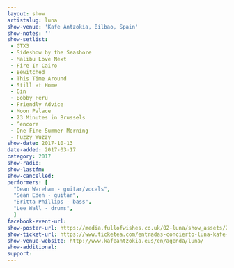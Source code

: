 ```yaml
---
layout: show
artistslug: luna
show-venue: 'Kafe Antzokia, Bilbao, Spain'
show-notes: ''
show-setlist:
 - GTX3
 - Sideshow by the Seashore
 - Malibu Love Next
 - Fire In Cairo
 - Bewitched
 - This Time Around
 - Still at Home
 - Gin
 - Bobby Peru
 - Friendly Advice
 - Moon Palace
 - 23 Minutes in Brussels
 - ^encore
 - One Fine Summer Morning
 - Fuzzy Wuzzy
show-date: 2017-10-13
date-added: 2017-03-17
category: 2017
show-radio:
show-lastfm:
show-cancelled:
performers: [
  "Dean Wareham - guitar/vocals",
  "Sean Eden - guitar",
  "Britta Phillips - bass",
  "Lee Wall - drums",
  ]
facebook-event-url:
show-poster-url: https://media.fullofwishes.co.uk/02-luna/show_assets/2017-10/_master/luna-spain-2017-10.jpg
show-ticket-url: https://www.ticketea.com/entradas-concierto-luna-kafe-antzokia-bilbao/
show-venue-website: http://www.kafeantzokia.eus/en/agenda/luna/
show-additional:
support:
---
```

